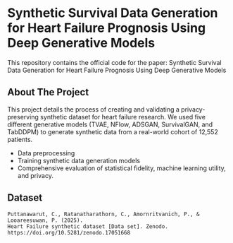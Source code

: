 

# Synthetic Survival Data Generation for Heart Failure Prognosis Using Deep Generative Models

This repository contains the official code for the paper: Synthetic Survival Data Generation for Heart Failure Prognosis Using Deep Generative Models

## About The Project

This project details the process of creating and validating a privacy-preserving synthetic dataset for heart failure research. We used five different generative models (TVAE, NFlow, ADSGAN, SurvivalGAN, and TabDDPM) to generate synthetic data from a real-world cohort of 12,552 patients.

* Data preprocessing
* Training synthetic data generation models
* Comprehensive evaluation of statistical fidelity, machine learning utility, and privacy.

## Dataset
```
Puttanawarut, C., Ratanatharathorn, C., Amornritvanich, P., & Looareesuwan, P. (2025).
Heart Failure synthetic dataset [Data set]. Zenodo.
https://doi.org/10.5281/zenodo.17051668
```
